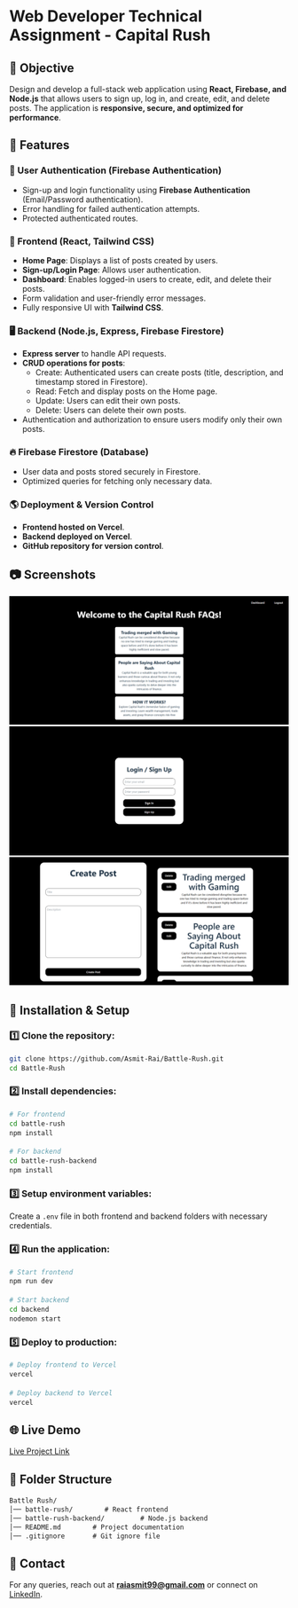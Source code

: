 # Web Developer Technical Assignment - Capital Rush

## 🚀 Objective
Design and develop a full-stack web application using **React, Firebase, and Node.js** that allows users to sign up, log in, and create, edit, and delete posts. The application is **responsive, secure, and optimized for performance**.

## 📌 Features
### 🔐 User Authentication (Firebase Authentication)
- Sign-up and login functionality using **Firebase Authentication** (Email/Password authentication).
- Error handling for failed authentication attempts.
- Protected authenticated routes.

### 🎨 Frontend (React, Tailwind CSS)
- **Home Page**: Displays a list of posts created by users.
- **Sign-up/Login Page**: Allows user authentication.
- **Dashboard**: Enables logged-in users to create, edit, and delete their posts.
- Form validation and user-friendly error messages.
- Fully responsive UI with **Tailwind CSS**.

### 🖥 Backend (Node.js, Express, Firebase Firestore)
- **Express server** to handle API requests.
- **CRUD operations for posts**:
  - Create: Authenticated users can create posts (title, description, and timestamp stored in Firestore).
  - Read: Fetch and display posts on the Home page.
  - Update: Users can edit their own posts.
  - Delete: Users can delete their own posts.
- Authentication and authorization to ensure users modify only their own posts.

### 🔥 Firebase Firestore (Database)
- User data and posts stored securely in Firestore.
- Optimized queries for fetching only necessary data.

### 🌎 Deployment & Version Control
- **Frontend hosted on Vercel**.
- **Backend deployed on Vercel**.
- **GitHub repository for version control**.

## 📷 Screenshots
![Home Page Screenshot](./1.png)
![Login / SignUp Screenshot](./2.png)
![Dashboard Screenshot](./3.png)


## 🔧 Installation & Setup
### 1️⃣ Clone the repository:
```sh
git clone https://github.com/Asmit-Rai/Battle-Rush.git
cd Battle-Rush
```

### 2️⃣ Install dependencies:
```sh
# For frontend
cd battle-rush
npm install

# For backend
cd battle-rush-backend
npm install
```

### 3️⃣ Setup environment variables:
Create a `.env` file in both frontend and backend folders with necessary credentials.

### 4️⃣ Run the application:
```sh
# Start frontend
npm run dev

# Start backend
cd backend
nodemon start
```

### 5️⃣ Deploy to production:
```sh
# Deploy frontend to Vercel
vercel

# Deploy backend to Vercel
vercel
```

## 🌐 Live Demo
[Live Project Link](https://battle-rush.vercel.app/)

## 📂 Folder Structure
```
Battle Rush/
│── battle-rush/        # React frontend
│── battle-rush-backend/         # Node.js backend
│── README.md        # Project documentation
│── .gitignore       # Git ignore file
```



## 📩 Contact
For any queries, reach out at **raiasmit99@gmail.com** or connect on [LinkedIn](https://www.linkedin.com/in/asmit-rai-b4a614224/).
